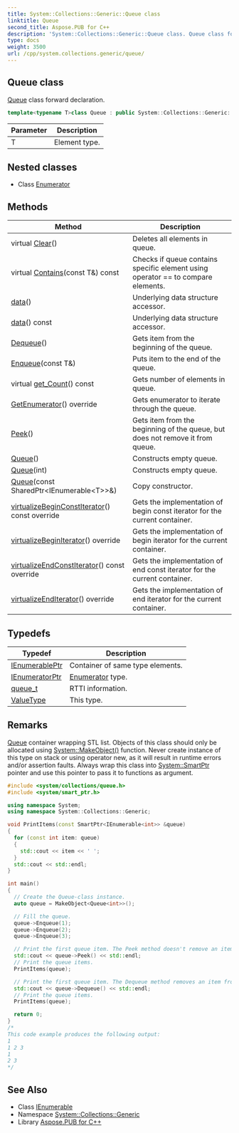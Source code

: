 ```yaml
---
title: System::Collections::Generic::Queue class
linktitle: Queue
second_title: Aspose.PUB for C++
description: 'System::Collections::Generic::Queue class. Queue class forward declaration in C++.'
type: docs
weight: 3500
url: /cpp/system.collections.generic/queue/
---
```

## Queue class


[Queue](./) class forward declaration.

```cpp
template<typename T>class Queue : public System::Collections::Generic::IEnumerable<T>
```


| Parameter | Description |
| --- | --- |
| T | Element type. |
## Nested classes

* Class [Enumerator](./enumerator/)
## Methods

| Method | Description |
| --- | --- |
| virtual [Clear](./clear/)() | Deletes all elements in queue. |
| virtual [Contains](./contains/)(const T\&) const | Checks if queue contains specific element using operator == to compare elements. |
| [data](./data/)() | Underlying data structure accessor. |
| [data](./data/)() const | Underlying data structure accessor. |
| [Dequeue](./dequeue/)() | Gets item from the beginning of the queue. |
| [Enqueue](./enqueue/)(const T\&) | Puts item to the end of the queue. |
| virtual [get_Count](./get_count/)() const | Gets number of elements in queue. |
| [GetEnumerator](./getenumerator/)() override | Gets enumerator to iterate through the queue. |
| [Peek](./peek/)() | Gets item from the beginning of the queue, but does not remove it from queue. |
| [Queue](./queue/)() | Constructs empty queue. |
| [Queue](./queue/)(int) | Constructs empty queue. |
| [Queue](./queue/)(const SharedPtr\<IEnumerable\<T\>\>\&) | Copy constructor. |
| [virtualizeBeginConstIterator](./virtualizebeginconstiterator/)() const override | Gets the implementation of begin const iterator for the current container. |
| [virtualizeBeginIterator](./virtualizebeginiterator/)() override | Gets the implementation of begin iterator for the current container. |
| [virtualizeEndConstIterator](./virtualizeendconstiterator/)() const override | Gets the implementation of end const iterator for the current container. |
| [virtualizeEndIterator](./virtualizeenditerator/)() override | Gets the implementation of end iterator for the current container. |
## Typedefs

| Typedef | Description |
| --- | --- |
| [IEnumerablePtr](./ienumerableptr/) | Container of same type elements. |
| [IEnumeratorPtr](./ienumeratorptr/) | [Enumerator](./enumerator/) type. |
| [queue_t](./queue_t/) | RTTI information. |
| [ValueType](./valuetype/) | This type. |
## Remarks


[Queue](./) container wrapping STL list. Objects of this class should only be allocated using [System::MakeObject()](../../system/makeobject/) function. Never create instance of this type on stack or using operator new, as it will result in runtime errors and/or assertion faults. Always wrap this class into [System::SmartPtr](../../system/smartptr/) pointer and use this pointer to pass it to functions as argument.


```cpp
#include <system/collections/queue.h>
#include <system/smart_ptr.h>

using namespace System;
using namespace System::Collections::Generic;

void PrintItems(const SmartPtr<IEnumerable<int>> &queue)
{
  for (const int item: queue)
  {
    std::cout << item << ' ';
  }
  std::cout << std::endl;
}

int main()
{
  // Create the Queue-class instance.
  auto queue = MakeObject<Queue<int>>();

  // Fill the queue.
  queue->Enqueue(1);
  queue->Enqueue(2);
  queue->Enqueue(3);

  // Print the first queue item. The Peek method doesn't remove an item from the queue.
  std::cout << queue->Peek() << std::endl;
  // Print the queue items.
  PrintItems(queue);

  // Print the first queue item. The Dequeue method removes an item from the queue.
  std::cout << queue->Dequeue() << std::endl;
  // Print the queue items.
  PrintItems(queue);

  return 0;
}
/*
This code example produces the following output:
1
1 2 3
1
2 3
*/
```

## See Also

* Class [IEnumerable](../ienumerable/)
* Namespace [System::Collections::Generic](../)
* Library [Aspose.PUB for C++](../../)
